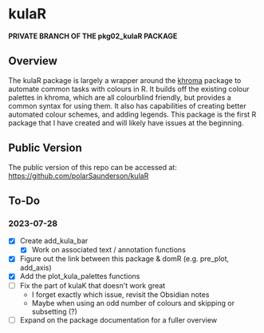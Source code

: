 # kulaR

**PRIVATE BRANCH OF THE pkg02_kulaR PACKAGE**

## Overview
The kulaR package is largely a wrapper around the [khroma](https://packages.tesselle.org/khroma/index.html) package to automate common tasks with colours in R. 
It builds off the existing colour palettes in khroma, which are all colourblind friendly, but provides a common syntax for using them. 
It also has capabilities of creating better automated colour schemes, and adding legends.
This package is the first R package that I have created and will likely have issues at the beginning.

## Public Version
The public version of this repo can be accessed at:
  https://github.com/polarSaunderson/kulaR

## To-Do
### 2023-07-28
- [X] Create add_kula_bar 
  - [X] Work on associated text / annotation functions
- [X] Figure out the link between this package & domR (e.g. pre_plot, add_axis)
- [X] Add the plot_kula_palettes functions
- [ ] Fix the part of kulaK that doesn't work great
  - I forget exactly which issue, revisit the Obsidian notes
  - Maybe when using an odd number of colours and skipping or subsetting (?)
- [ ] Expand on the package documentation for a fuller overview
